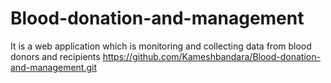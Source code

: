 # Blood-donation-and-management
It is a web application which is monitoring and collecting data from blood donors and recipients
https://github.com/Kameshbandara/Blood-donation-and-management.git
